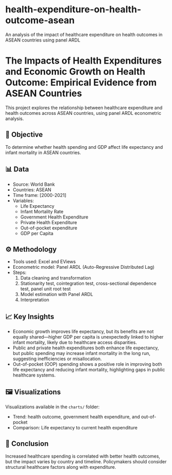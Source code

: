 # health-expenditure-on-health-outcome-asean
An analysis of the impact of healthcare expenditure on health outcomes in ASEAN countries using panel ARDL

#  The Impacts of Health Expenditures and Economic Growth on Health Outcome: Empirical Evidence from ASEAN Countries

This project explores the relationship between healthcare expenditure and health outcomes across ASEAN countries, using panel ARDL econometric analysis.

## 📌 Objective

To determine whether health spending and GDP affect life expectancy and infant mortality in ASEAN countries.

## 📊 Data

- Source: World Bank
- Countries: ASEAN
- Time frame: [2000-2021]
- Variables:
  - Life Expectancy
  - Infant Mortality Rate
  - Government Health Expenditure
  - Private Health Expenditure
  - Out-of-pocket expenditure
  - GDP per Capita

## ⚙️ Methodology

- Tools used: Excel and EViews
- Econometric model: Panel ARDL (Auto-Regressive Distributed Lag)
- Steps:
  1. Data cleaning and transformation
  2. Stationarity test, cointegration test, cross-sectional dependence test, panel unit root test
  3. Model estimation with Panel ARDL
  4. Interpretation

## 📈 Key Insights

- Economic growth improves life expectancy, but its benefits are not equally shared—higher GDP per capita is unexpectedly linked to higher infant mortality, likely due to healthcare access disparities.
- Public and private health expenditures both enhance life expectancy, but public spending may increase infant mortality in the long run, suggesting inefficiencies or misallocation.
- Out-of-pocket (OOP) spending shows a positive role in improving both life expectancy and reducing infant mortality, highlighting gaps in public healthcare systems.

## 🖼️ Visualizations

Visualizations available in the `charts/` folder:
- Trend: health outcome, government health expenditure, and out-of-pocket
- Comparison: Life expectancy to current health expenditure

## 🧠 Conclusion

Increased healthcare spending is correlated with better health outcomes, but the impact varies by country and timeline. Policymakers should consider structural healthcare factors along with expenditure.

